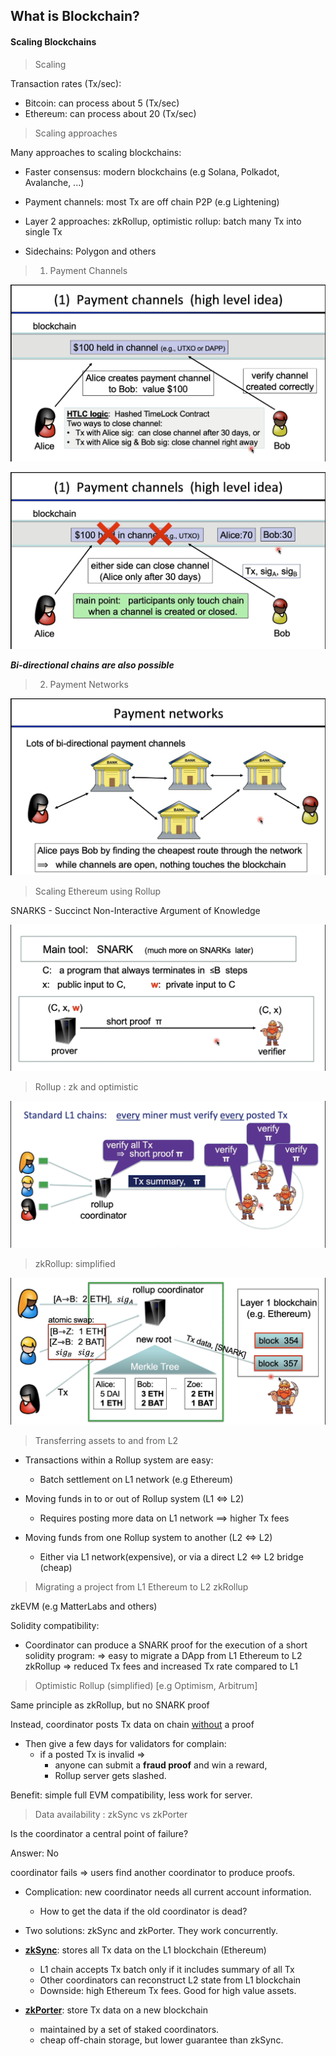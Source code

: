 ## What is Blockchain?

#### Scaling Blockchains

> Scaling

Transaction rates (Tx/sec):

* Bitcoin: can process about 5 (Tx/sec)
* Ethereum: can process about 20 (Tx/sec)

> Scaling approaches

Many approaches to scaling blockchains:

* Faster consensus: modern blockchains (e.g Solana, Polkadot, Avalanche, ...)

* Payment channels: most Tx are off chain P2P (e.g Lightening)

* Layer 2 approaches:
    zkRollup, optimistic rollup: batch many Tx into single Tx

* Sidechains: Polygon and others

> 1) Payment Channels

![alt text](image-8.png)

![alt text](image-9.png)

***Bi-directional chains are also possible***

> 2) Payment Networks

![alt text](image-10.png)

> Scaling Ethereum using Rollup

SNARKS - Succinct Non-Interactive Argument of Knowledge

![alt text](image-11.png)

> Rollup : zk and optimistic

![alt text](image-12.png)

> zkRollup: simplified

![alt text](image-13.png)

> Transferring assets to and from L2

* Transactions within a Rollup system are easy:
    * Batch settlement on L1 network (e.g Ethereum)

* Moving funds in to or out of Rollup system (L1 $\iff$ L2)
    * Requires posting more data on L1 network $\implies$ higher Tx fees

* Moving funds from one Rollup system to another (L2 $\iff$ L2)
    * Either via L1 network(expensive), or via a direct L2 $\iff$ L2 bridge (cheap)

> Migrating a project from L1 Ethereum to L2 zkRollup

zkEVM (e.g MatterLabs and others)

Solidity compatibility:
* Coordinator can produce a SNARK proof for the execution of a short solidity program:
    => easy to migrate a DApp from L1 Ethereum to L2 zkRollup
    => reduced Tx fees and increased Tx rate compared to L1

> Optimistic Rollup (simplified) [e.g Optimism, Arbitrum]

Same principle as zkRollup, but no SNARK proof

Instead, coordinator posts Tx data on chain <ins>without</ins> a proof
* Then give a few days for validators for complain:
    - if a posted Tx is invalid =>
        - anyone can submit a **fraud proof** and win a reward,
        - Rollup server gets slashed.

Benefit: simple full EVM compatibility, less work for server.

> Data availability : zkSync vs zkPorter

Is the coordinator a central point of failure?

Answer: No

coordinator fails => users find another coordinator to produce proofs.

- Complication: new coordinator needs all current account information.
    - How to get the data if the old coordinator is dead?

- Two solutions: zkSync and zkPorter. They work concurrently.

- <ins>**zkSync**</ins>: stores all Tx data on the L1 blockchain (Ethereum)
    - L1 chain accepts Tx batch only if it includes summary of all Tx
    - Other coordinators can reconstruct L2 state from L1 blockchain
    - Downside: high Ethereum Tx fees. Good for high value assets.

- <ins>**zkPorter**</ins>: store Tx data on a new blockchain
    - maintained by a set of staked coordinators.
    - cheap off-chain storage, but lower guarantee than zkSync.